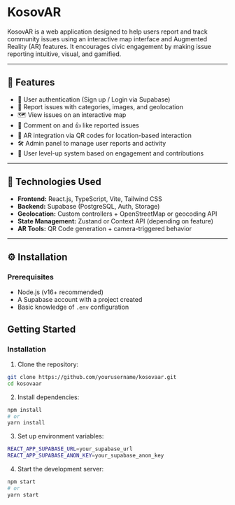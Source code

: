 # KosovAR

KosovAR is a web application designed to help users report and track community issues using an interactive map interface and Augmented Reality (AR) features. It encourages civic engagement by making issue reporting intuitive, visual, and gamified.

---

## 🚀 Features

- 🔐 User authentication (Sign up / Login via Supabase)
- 📝 Report issues with categories, images, and geolocation
- 🗺️ View issues on an interactive map
- 💬 Comment on and 👍 like reported issues
- 📱 AR integration via QR codes for location-based interaction
- 🛠️ Admin panel to manage user reports and activity
- 🧬 User level-up system based on engagement and contributions

---

## 🧰 Technologies Used

- **Frontend:** React.js, TypeScript, Vite, Tailwind CSS
- **Backend:** Supabase (PostgreSQL, Auth, Storage)
- **Geolocation:** Custom controllers + OpenStreetMap or geocoding API
- **State Management:** Zustand or Context API (depending on feature)
- **AR Tools:** QR Code generation + camera-triggered behavior

---

## ⚙️ Installation

### Prerequisites

- Node.js (v16+ recommended)
- A Supabase account with a project created
- Basic knowledge of `.env` configuration


## Getting Started
### Installation
1. Clone the repository:
```bash
git clone https://github.com/yourusername/kosovaar.git
cd kosovaar
```

2. Install dependencies:
```bash
npm install
# or
yarn install
```

3. Set up environment variables:
```bash
REACT_APP_SUPABASE_URL=your_supabase_url
REACT_APP_SUPABASE_ANON_KEY=your_supabase_anon_key
```

4. Start the development server:
```bash
npm start
# or
yarn start
```
